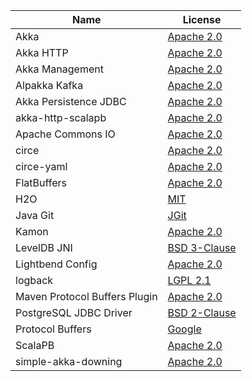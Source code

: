 | Name                              | License                                                                                                       |
| --------------------------------- | --------------------------------------------------------------------------------------------------------------|
| Akka                              | [Apache 2.0](https://github.com/akka/akka/blob/master/LICENSE) |
| Akka HTTP                         | [Apache 2.0](https://github.com/akka/akka-http/blob/master/LICENSE) |
| Akka Management                   | [Apache 2.0](https://github.com/akka/akka-management/blob/master/LICENSE) |
| Alpakka Kafka                     | [Apache 2.0](https://github.com/akka/alpakka-kafka/blob/master/LICENSE) |
| Akka Persistence JDBC             | [Apache 2.0](https://github.com/akka/akka-persistence-jdbc/blob/master/LICENSE) |
| akka-http-scalapb                 | [Apache 2.0](https://github.com/RustedBones/akka-http-scalapb/blob/master/LICENSE) |
| Apache Commons IO                 | [Apache 2.0](https://github.com/apache/commons-io/blob/master/LICENSE.txt) |
| circe                             | [Apache 2.0](https://github.com/circe/circe/blob/master/LICENSE) |
| circe-yaml                        | [Apache 2.0](https://github.com/circe/circe-yaml/blob/master/LICENSE) |
| FlatBuffers                       | [Apache 2.0](https://github.com/google/flatbuffers/blob/master/LICENSE.txt)   |
| H2O                               | [MIT](https://github.com/h2ocore/h2o/blob/master/LICENSE) |
| Java Git                          | [JGit](https://github.com/eclipse/jgit/blob/master/LICENSE) |
| Kamon                             | [Apache 2.0](https://github.com/kamon-io/Kamon/blob/master/LICENSE)           |
| LevelDB JNI                       | [BSD 3-Clause](https://github.com/fusesource/leveldbjni/blob/master/license.txt) |
| Lightbend Config                  | [Apache 2.0](https://github.com/lightbend/config/blob/master/LICENSE-2.0.txt) |
| logback                           | [LGPL 2.1](https://github.com/qos-ch/logback/blob/master/LICENSE.txt)         |
| Maven Protocol Buffers Plugin     | [Apache 2.0](https://github.com/xolstice/protobuf-maven-plugin/blob/master/LICENSE) |
| PostgreSQL JDBC Driver            | [BSD 2-Clause](https://github.com/pgjdbc/pgjdbc/blob/master/LICENSE) |
| Protocol Buffers                  | [Google](https://github.com/protocolbuffers/protobuf/blob/master/LICENSE)     |
| ScalaPB                           | [Apache 2.0](https://github.com/scalapb/ScalaPB/blob/master/LICENSE)          |
| simple-akka-downing               | [Apache 2.0](https://github.com/arnohaase/simple-akka-downing/blob/master/LICENSE) |
